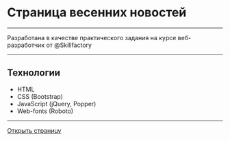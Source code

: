 # Страница весенних новостей
___

Разработана в качестве практического задания на курсе веб-разработчик от @Skillfactory
___
## Технологии
* HTML
* CSS (Bootstrap)
* JavaScript (jQuery, Popper)
* Web-fonts (Roboto)
___
[Открыть страницу](https://nsofina.github.io/task_5.11)